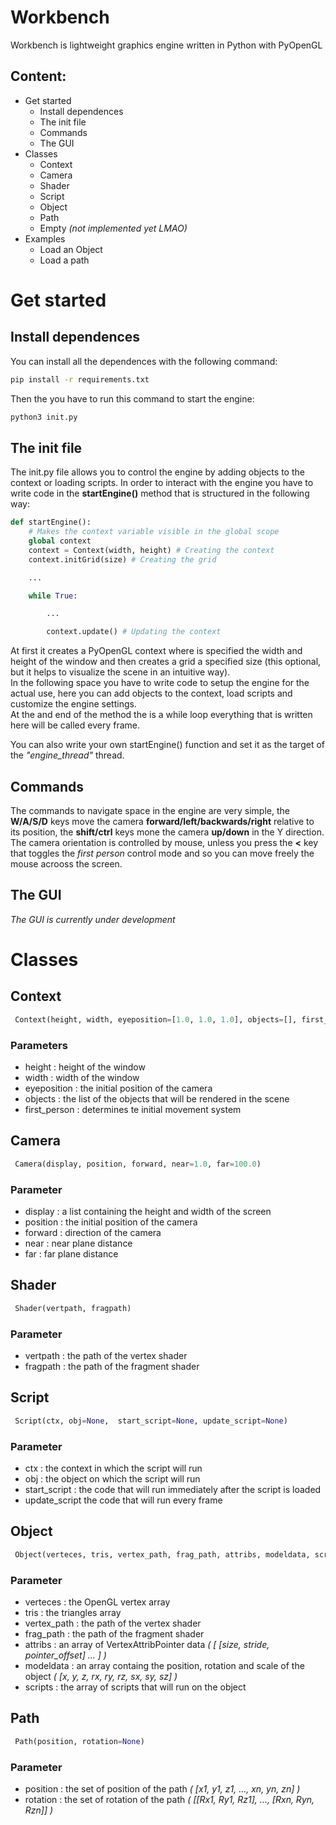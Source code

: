 # Workbench
Workbench is lightweight graphics engine written in Python with PyOpenGL

## Content:
- Get started
    - Install dependences
    - The init file
    - Commands
    - The GUI
- Classes
    - Context
    - Camera
    - Shader
    - Script
    - Object
    - Path
    - Empty *(not implemented yet LMAO)*
- Examples
    - Load an Object
    - Load a path

# Get started

## Install dependences
You can install all the dependences with the following command:  
```bash
pip install -r requirements.txt
```
Then the you have to run this command to start the engine:
```bash
python3 init.py
```

## The init file
The <font>init.py</font> file allows you to control the engine by adding objects to the context or loading scripts. In order to interact with the engine you have to write code in the **startEngine()** method that is structured in the following way:
```python
def startEngine():
    # Makes the context variable visible in the global scope
    global context
    context = Context(width, height) # Creating the context
    context.initGrid(size) # Creating the grid

    ...

    while True:

        ...

        context.update() # Updating the context
```
At first it creates a PyOpenGL context where is specified the width and height of the window and then creates a grid a specified size (this optional, but it helps to visualize the scene in an intuitive way).<br>
In the following space you have to write code to setup the engine for the actual use, here you can add objects to the context, load scripts and customize the engine settings.<br>
At the and end of the method the is a while loop everything that is written here will be called every frame.

You can also write your own startEngine() function and set it as the target of the *"engine_thread"* thread.

## Commands
The commands to navigate space in the engine are very simple, the **W/A/S/D** keys move the camera **forward/left/backwards/right** relative to its position, the **shift/ctrl** keys mone the camera **up/down** in the Y direction. The camera orientation is controlled by mouse, unless you press the **<** key that toggles the *first person* control mode and so you can move freely the mouse acrooss the screen.

## The GUI
*The GUI is currently under development*


# Classes

## Context
```python 
 Context(height, width, eyeposition=[1.0, 1.0, 1.0], objects=[], first_person=True)
```

### Parameters  
- height : height of the window
- width : width of the window
- eyeposition : the initial position of the camera
- objects : the list of the objects that will be rendered in the scene
- first_person : determines te initial movement system


## Camera
```python 
 Camera(display, position, forward, near=1.0, far=100.0)
```

### Parameter
- display : a list containing the height and width of the screen
- position : the initial position of the camera
- forward : direction of the camera
- near : near plane distance
- far : far plane distance


## Shader
```python 
 Shader(vertpath, fragpath)
```

### Parameter
- vertpath : the path of the vertex shader
- fragpath :  the path of the fragment shader


## Script
```python 
 Script(ctx, obj=None,  start_script=None, update_script=None)
```

### Parameter
- ctx : the context in which the script will run
- obj : the object on which the script will run
- start_script : the code that will run immediately after the script is loaded
- update_script the code that will run every frame


## Object
```python 
 Object(verteces, tris, vertex_path, frag_path, attribs, modeldata, scripts=[])
```

### Parameter
- verteces : the OpenGL vertex array
- tris : the triangles array
- vertex_path : the path of the vertex shader
- frag_path : the path of the fragment shader
- attribs : an array of VertexAttribPointer data *( [ [size, stride, pointer_offset] ... ] )*
- modeldata : an array containg the position, rotation and scale of the object *( [x, y, z, rx, ry, rz, sx, sy, sz] )*
- scripts : the array of scripts that will run on the object


## Path
```python 
 Path(position, rotation=None)
```

### Parameter
- position : the set of position of the path *( [x1, y1, z1, ..., xn, yn, zn] )*
- rotation : the set of rotation of the path *( [[Rx1, Ry1, Rz1], ..., [Rxn, Ryn, Rzn]] )*